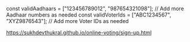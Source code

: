 const validAadhaars = ["123456789012", "987654321098"]; // Add more Aadhaar numbers as needed
const validVoterIds = ["ABC1234567", "XYZ9876543"]; // Add more Voter IDs as needed


https://sukhdevthukral.github.io/online-voting/sign-up.html
